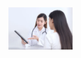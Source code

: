 <img src="https://github.com/narindagenta/Skin_Diseases_Early_Detector/blob/main/Header.jpg" width="128"/>
